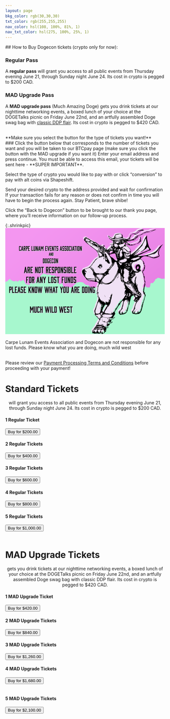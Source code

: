 ```yaml
---
layout: page
bkg_color: rgb(30,30,30)
txt_color: rgb(255,255,255)
nav_color: hsl(108, 100%, 81%, 1)
nav_txt_color: hsl(275, 100%, 25%, 1)
---
```

<a name="mobile">
## How to Buy Dogecon tickets (crypto only for now):

### Regular Pass
A **regular pass** will grant you access to all public events from Thursday evening June 21, through Sunday night June 24. Its cost in crypto is pegged to $200 CAD.

### MAD Upgrade Pass
A **MAD upgrade pass** (Much Amazing Doge) gets you drink tickets at our nighttime networking events, a boxed lunch of your choice at the DOGETalks picnic on Friday June 22nd, and an artfully assembled Doge swag bag with <a href="http://www.theddp.com" target="_black">classic DDP flair</a>. Its cost in crypto is pegged to $420 CAD.

<br />
**Make sure you select the button for the type of tickets you want!**
<br />
### Click the button below that corresponds to the number of tickets you want and you will be taken to our BTCpay page (make sure you click the button with the MAD upgrade if you want it)
Enter your email address and press continue. You must be able to access this email, your tickets will be sent here - **SUPER IMPORTANT**.

Select the type of crypto you would like to pay with or click “conversion” to pay with alt coins via Shapeshift.

Send your desired crypto to the address provided and wait for confirmation
If your transaction fails for any reason or does not confirm in time you will have to begin the process again. Stay Patient, brave shibe!

Click the “Back to Dogecon” button to be brought to our thank you page, where you’ll receive information on our follow-up process.

{:.shrinkpic}
![Much Dogecon Drawing](/images/ticketWarning.png)
  <figcaption>Carpe Lunam Events Association and Dogecon are not responsible for any lost funds. Please know what you are doing, much wild west</figcaption>

<br>

Please review our <a href="/mainpages/ticketTermsConditions" target="_blank">Payment Processing Terms and Conditions</a> before proceeding with your payment!



<h1>Standard Tickets</h1>
<p style="text-align: center;">will grant you access to all public events from Thursday evening June 21, through Sunday night June 24. Its cost in crypto is pegged to $200 CAD.</p>

<form method="post" action="https://btcpay.stufftech.io/apps/7nExDVMVo6t7t6uanbdF5fQBxmDy8ZouXLtySQrsE4XX/pos">
    <div class="row tickets">
        <div class="col-sm-4 mb-3">
            <h4>1 Regular Ticket</h4>
            <button type="submit" name="choiceKey" class="btn btn-primary" value="1 Regular Ticket">Buy for $200.00</button>
        </div>
        <div class="col-sm-4 mb-3">
            <h4>2 Regular Tickets</h4>
            <button type="submit" name="choiceKey" class="btn btn-primary" value="2 Regular Tickets">Buy for $400.00</button>
        </div>
        <div class="col-sm-4 mb-3">
            <h4>3 Regular Tickets</h4>
            <button type="submit" name="choiceKey" class="btn btn-primary" value="3 Regular Tickets">Buy for $600.00</button>
        </div>
        <div class="col-sm-4 mb-3">
            <h4>4 Regular Tickets</h4>
            <button type="submit" name="choiceKey" class="btn btn-primary" value="4 Regular Tickets">Buy for $800.00</button>
        </div>
        <div class="col-sm-4 mb-3">
            <h4>5 Regular Tickets</h4>
            <button type="submit" name="choiceKey" class="btn btn-primary" value="5 Regular Tickets">Buy for $1,000.00</button>
        </div>
    </div>
</form>

<br>

<h1>MAD Upgrade Tickets</h1>
<p style="text-align: center;">gets you drink tickets at our nighttime networking events, a boxed lunch of your choice at the DOGETalks picnic on Friday June 22nd, and an artfully assembled Doge swag bag with classic DDP flair. Its cost in crypto is pegged to $420 CAD.</p>

<form method="post" action="https://btcpay.stufftech.io/apps/7nExDVMVo6t7t6uanbdF5fQBxmDy8ZouXLtySQrsE4XX/pos">
    <div class="row tickets">
        <div class="col-sm-4 mb-3">
            <h4>1 MAD Upgrade Ticket</h4>
             <button type="submit" name="choiceKey" class="btn btn-primary" value="1 MAD Upgrade Ticket">Buy for $420.00</button>
            </div>
        <div class="col-sm-4 mb-3">
            <h4>2 MAD Upgrade Tickets</h4>
             <button type="submit" name="choiceKey" class="btn btn-primary" value="2 MAD Upgrade Tickets">Buy for $840.00</button>
        </div>
        <div class="col-sm-4 mb-3">
            <h4>3 MAD Upgrade Tickets</h4>
             <button type="submit" name="choiceKey" class="btn btn-primary" value="3 MAD Upgrade Tickets">Buy for $1,260.00</button>
        </div>
        <div class="col-sm-4 mb-3">
            <h4>4 MAD Upgrade Tickets</h4>
             <button type="submit" name="choiceKey" class="btn btn-primary" value="4 MAD Upgrade Tickets">Buy for $1,680.00</button>
        </div>
        <br/>
        <div class="col-sm-4 mb-3">
            <h4>5 MAD Upgrade Tickets</h4>
            <button type="submit" name="choiceKey" class="btn btn-primary" value="5 MAD Upgrade Tickets">Buy for $2,100.00</button>
        </div>
    </div>
</form>


